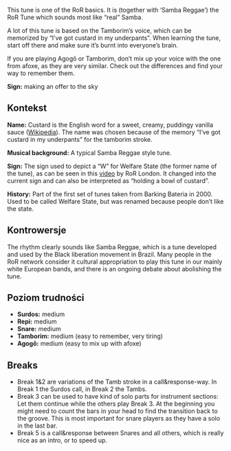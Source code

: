 This tune is one of the RoR basics. It is (together with ‘Samba Reggae’) the RoR
Tune which sounds most like “real” Samba.

A lot of this tune is based on the Tamborim’s voice, which can be memorized by
“I’ve got custard in my underpants”. When learning the tune, start off there and
make sure it’s burnt into everyone’s brain.

If you are playing Agogô or Tamborim, don’t mix up your voice with the one from
afoxe, as they are very similar. Check out the differences and find your way to
remember them.

**Sign:** making an offer to the sky

## Kontekst

**Name:** Custard is the English word for a sweet, creamy, puddingy vanilla
sauce ([Wikipedia](https://en.wikipedia.org/wiki/Custard)). The name was chosen
because of the memory “I’ve got custard in my underpants” for the tamborim
stroke.

**Musical background:** A typical Samba Reggae style tune.

**Sign:** The sign used to depict a “W” for Welfare State (the former name of
the tune), as can be seen in this
[video](https://tube.rhythms-of-resistance.org/w/3LnZ6d58J1jd5GNzK1mQqp) by RoR
London. It changed into the current sign and can also be interpreted as “holding
a bowl of custard”.

**History:** Part of the first set of tunes taken from Barking Bateria in 2000.
Used to be called Welfare State, but was renamed because people don’t like the
state.

## Kontrowersje

The rhythm clearly sounds like Samba Reggae, which is a tune developed and used
by the Black liberation movement in Brazil. Many people in the RoR network
consider it cultural appropriation to play this tune in our mainly white
European bands, and there is an ongoing debate about abolishing the tune.

## Poziom trudności

* **Surdos:** medium
* **Repi:** medium
* **Snare:** medium
* **Tamborim:** medium (easy to remember, very tiring)
* **Agogô:** medium (easy to mix up with afoxe)

## Breaks

* Break 1&2 are variations of the Tamb stroke in a call&response-way. In Break 1
  the Surdos call, in Break 2 the Tambs.
* Break 3 can be used to have kind of solo parts for instrument sections: Let
  them continue while the others play Break 3. At the beginning you might need
  to count the bars in your head to find the transition back to the groove. This
  is most important for snare players as they have a solo in the last bar.
* Break 5 is a call&response between Snares and all others, which is really nice
  as an intro, or to speed up.
